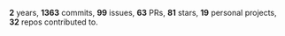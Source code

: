 **2** years, **1363** commits, **99** issues, **63** PRs, **81** stars, **19** personal projects, **32** repos contributed to.
